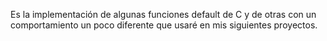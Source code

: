 Es la implementación de algunas funciones default de C y de otras con un comportamiento un poco diferente que usaré en mis siguientes proyectos.
